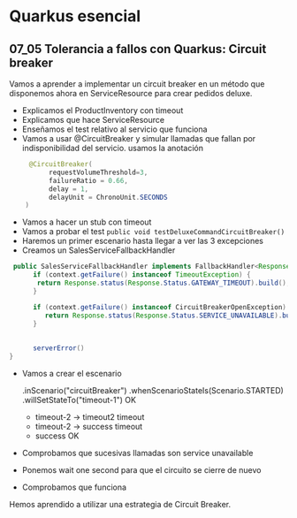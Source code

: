 # Quarkus esencial
## 07_05 Tolerancia a fallos con Quarkus: Circuit breaker

Vamos a aprender a implementar un circuit breaker en un método que disponemos ahora en ServiceResource para
crear pedidos deluxe.

* Explicamos el ProductInventory con timeout
* Explicamos que hace ServiceResource
* Enseñamos el test relativo al servicio que funciona
* Vamos a usar @CircuitBreaker y simular llamadas que fallan por indisponibilidad del servicio.
  usamos la anotación
```java
     @CircuitBreaker(
          requestVolumeThreshold=3,
          failureRatio = 0.66,
          delay = 1,
          delayUnit = ChronoUnit.SECONDS
    )
```

* Vamos a hacer un stub con timeout
* Vamos a probar el test ```public void testDeluxeCommandCircuitBreaker()```
* Haremos un primer escenario hasta llegar a ver las 3 excepciones
* Creamos un SalesServiceFallbackHandler
```java
 public SalesServiceFallbackHandler implements FallbackHandler<Response> {
      if (context.getFailure() instanceof TimeoutException) {
       return Response.status(Response.Status.GATEWAY_TIMEOUT).build();
      }

      if (context.getFailure() instanceof CircuitBreakerOpenException) {
         return Response.status(Response.Status.SERVICE_UNAVAILABLE).build();
      }
      
      
      serverError()
}
```

* Vamos a crear el escenario

  .inScenario("circuitBreaker")
  .whenScenarioStateIs(Scenario.STARTED)
  .willSetStateTo("timeout-1") OK
  - timeout-2 -> timeout2 timeout
  - timeout-2 -> success timeout
  - success OK

* Comprobamos que sucesivas llamadas son service unavailable

* Ponemos wait one second para que el circuito se cierre de nuevo

* Comprobamos que funciona

Hemos aprendido a utilizar una estrategia de Circuit Breaker.
